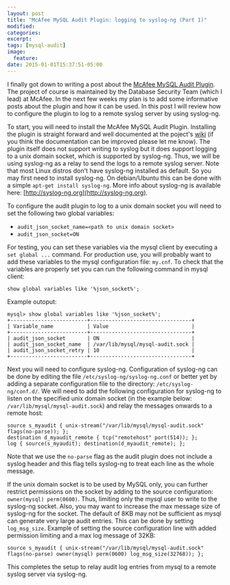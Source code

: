 ```yaml
---
layout: post
title: "McAfee MySQL Audit Plugin: logging to syslog-ng (Part 1)"
modified:
categories:
excerpt:
tags: [mysql-audit]
image:
  feature:
date: 2015-01-01T15:37:51-05:00
---
```


I finally got down to writing a post about the [McAfee MySQL Audit Plugin](https://github.com/mcafee/mysql-audit/). The project of course is maintained by the Database Security Team (which I lead) at McAfee. In the next few weeks my plan is to add some informative posts about the plugin and how it can be used. In this post I will review how to configure the plugin to log to a remote syslog server by using syslog-ng.

To start, you will need to install the McAfee MySQL Audit Plugin. Installing the plugin is straight forward and well documented at the poject's [wiki](https://github.com/mcafee/mysql-audit/wiki) (if you think the documentation can be improved please let me know). The plugin itself does not support writing to syslog but it does support logging to a unix domain socket, which is supported by syslog-ng. Thus, we will be using syslog-ng as a relay to send the logs to a remote syslog server. Note that most Linux distros don't have syslog-ng installed as default. So you may first need to install syslog-ng. On debian/Ubuntu this can be done with a simple `apt-get install syslog-ng`. More info about syslog-ng is available here: [http://syslog-ng.org](http://syslog-ng.org).

To configure the audit plugin to log to a unix domain socket you will need to set the following two global variables:

* `audit_json_socket_name=<path to unix domain socket>`
* `audit_json_socket=ON`

For testing, you can set these variables via the mysql client by executing a `set global ...` command. For production use, you will probably want to add these variables to the mysql configuration file: `my.cnf`. To check that the variables are properly set you can run the following command in mysql client:

`show global variables like '%json_socket%';`

Example outoput:


    mysql> show global variables like '%json_socket%';
    +-------------------------+---------------------------------+
    | Variable_name           | Value                           |
    +-------------------------+---------------------------------+
    | audit_json_socket       | ON                              |
    | audit_json_socket_name  | /var/lib/mysql/mysql-audit.sock |
    | audit_json_socket_retry | 10                              |
    +-------------------------+---------------------------------+

Next you will need to configure syslog-ng. Configuration of syslog-ng can be done by editing the file `/etc/syslog-ng/syslog-ng.conf` or better yet by adding a separate configuration file to the directory: `/etc/syslog-ng/conf.d/`. We will need to add the following configuration for syslog-ng to listen on the specified unix domain socket (in the example below: `/var/lib/mysql/mysql-audit.sock`) and relay the messages onwards to a remote host:

    source s_myaudit { unix-stream("/var/lib/mysql/mysql-audit.sock" flags(no-parse)); };
    destination d_myaudit_remote { tcp("remotehost" port(514)); };
    log { source(s_myaudit); destination(d_myaudit_remote); };

Note that we use the `no-parse` flag as the audit plugin does not include a syslog header and this flag tells syslog-ng to treat each line as the whole message.

If the unix domain socket is to be used by MySQL only, you can further restrict permissions on the socket by adding to the source configuration: `owner(mysql) perm(0600)`. Thus, limiting only the mysql user to write to the syslog-ng socket. Also, you may want to increase the max message size of syslog-ng for the socket. The default of 8KB may not be sufficient as mysql can generate very large audit entries. This can be done by setting `log_msg_size`. Example of setting the source configuration line with added permission limiting and a max log message of 32KB:

    source s_myaudit { unix-stream("/var/lib/mysql/mysql-audit.sock" flags(no-parse) owner(mysql) perm(0600) log_msg_size(32768)); };

This completes the setup to relay audit log entries from mysql to a remote syslog server via syslog-ng.
